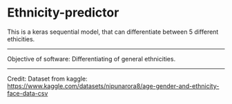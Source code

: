 # Ethnicity-predictor

This is a keras sequential model, that can differentiate between 5 different ethicities.

-------------------------------------------------------------------------------------------

Objective of software:
Differentiating of general ethnicities.

---------------------------------------------------

Credit: Dataset from kaggle:
https://www.kaggle.com/datasets/nipunarora8/age-gender-and-ethnicity-face-data-csv
